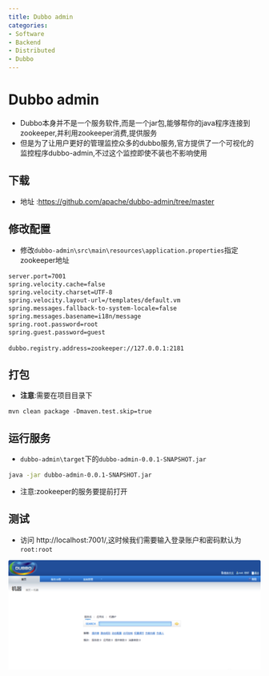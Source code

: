 ```yaml
---
title: Dubbo admin
categories:
- Software
- Backend
- Distributed
- Dubbo
---
```

# Dubbo admin

- Dubbo本身并不是一个服务软件,而是一个jar包,能够帮你的java程序连接到zookeeper,并利用zookeeper消费,提供服务
- 但是为了让用户更好的管理监控众多的dubbo服务,官方提供了一个可视化的监控程序dubbo-admin,不过这个监控即使不装也不影响使用

## 下载

- 地址 :https://github.com/apache/dubbo-admin/tree/master

## 修改配置

- 修改`dubbo-admin\src\main\resources\application.properties`指定zookeeper地址

```properties
server.port=7001
spring.velocity.cache=false
spring.velocity.charset=UTF-8
spring.velocity.layout-url=/templates/default.vm
spring.messages.fallback-to-system-locale=false
spring.messages.basename=i18n/message
spring.root.password=root
spring.guest.password=guest

dubbo.registry.address=zookeeper://127.0.0.1:2181
```

## 打包

- **注意**:需要在项目目录下

```shell
mvn clean package -Dmaven.test.skip=true
```

## 运行服务

- `dubbo-admin\target`下的`dubbo-admin-0.0.1-SNAPSHOT.jar`

```bash
java -jar dubbo-admin-0.0.1-SNAPSHOT.jar
```

- 注意:zookeeper的服务要提前打开

## 测试

- 访问 http://localhost:7001/,这时候我们需要输入登录账户和密码默认为`root:root`

![](https://raw.githubusercontent.com/LuShan123888/Files/main/Pictures/2020-12-10-2020-11-18-image-20201118124849858.png)